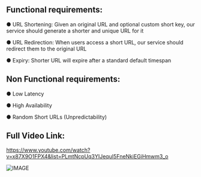 ## Functional requirements:

● URL Shortening: Given an original URL and optional custom short key, our service should generate a shorter and unique URL for it

● URL Redirection: When users access a short URL, our service should redirect them to the original URL

● Expiry: Shorter URL will expire after a standard default timespan

## Non Functional requirements:

● Low Latency

● High Availability

● Random Short URLs (Unpredictability)

## Full Video Link:

https://www.youtube.com/watch?v=x87X9O1FPX4&list=PLmtNcpUq3YIJequI5FneNkiEGiHmwm3_o

![IMAGE](https://miro.medium.com/v2/resize:fit:1100/format:webp/1*igGvGKGMH2jg7bVvc3ZFSw.png)
